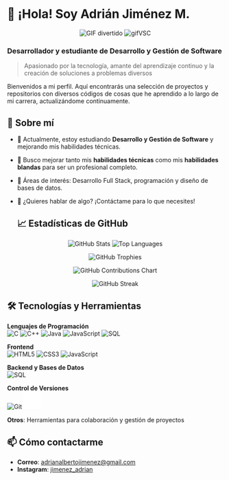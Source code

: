 # 👋 ¡Hola! Soy Adrián Jiménez M.

<p align="center">
<img src="https://media0.giphy.com/media/v1.Y2lkPTc5MGI3NjExZXluNGE5cWJ6dWltenpkaG96aWZlcjYzNTZoYzk0cnAzemllaTV1dyZlcD12MV9pbnRlcm5hbF9naWZfYnlfaWQmY3Q9Zw/du3J3cXyzhj75IOgvA/giphy.webp" width="300" alt="GIF divertido"/>
<img src="https://media3.giphy.com/media/v1.Y2lkPTc5MGI3NjExa3ZmejZveWFqZjZ5NTluajN3ajc3Nm41cHR1cTI5OGZpanQxYmRjZCZlcD12MV9pbnRlcm5hbF9naWZfYnlfaWQmY3Q9Zw/SS8CV2rQdlYNLtBCiF/giphy.webp" width="300" alt="gifVSC" />
</p>



### Desarrollador y estudiante de Desarrollo y Gestión de Software
> Apasionado por la tecnología, amante del aprendizaje continuo y la creación de soluciones a problemas diversos

Bienvenidos a mi perfil. Aquí encontrarás una selección de proyectos y repositorios con diversos códigos de cosas que he aprendido a lo largo de mi carrera, actualizándome continuamente.

## 🚀 Sobre mí

- 🌱 Actualmente, estoy estudiando **Desarrollo y Gestión de Software** y mejorando mis habilidades técnicas.
- 💼 Busco mejorar tanto mis **habilidades técnicas** como mis **habilidades blandas** para ser un profesional completo.
- 🎯 Áreas de interés: Desarrollo Full Stack, programación y diseño de bases de datos.
- 💬 ¿Quieres hablar de algo? ¡Contáctame para lo que necesites!

  ## 📈 Estadísticas de GitHub

<p align="center">
 <img src="https://github-readme-stats.vercel.app/api?username=Hunter2801a&show_icons=true&theme=radical&cache_seconds=1600" alt="GitHub Stats" />
<img src="https://github-readme-stats.vercel.app/api/top-langs/?username=Hunter2801a&layout=compact&theme=radical&cache_seconds=1600" alt="Top Languages" />
</p>

<div align="center">

![GitHub Trophies](https://github-profile-trophy.vercel.app/?username=Hunter2801a&theme=radical)

![GitHub Contributions Chart](https://ghchart.rshah.org/Hunter2801a)

![GitHub Streak](https://github-readme-streak-stats.herokuapp.com/?user=Hunter2801a&theme=radical&cache_seconds=30)


</div>


## 🛠️ Tecnologías y Herramientas

**Lenguajes de Programación**  
<img src="https://cdn.jsdelivr.net/gh/devicons/devicon/icons/c/c-original.svg" width="40" height="40" alt="C"/> 
<img src="https://cdn.jsdelivr.net/gh/devicons/devicon/icons/cplusplus/cplusplus-original.svg" width="40" height="40" alt="C++"/>
<img src="https://cdn.jsdelivr.net/gh/devicons/devicon/icons/java/java-original.svg" width="40" height="40" alt="Java"/>
<img src="https://cdn.jsdelivr.net/gh/devicons/devicon/icons/javascript/javascript-original.svg" width="40" height="40" alt="JavaScript"/>
<img src="https://cdn.jsdelivr.net/gh/devicons/devicon/icons/mysql/mysql-original.svg" width="40" height="40" alt="SQL"/>

**Frontend**  
<img src="https://cdn.jsdelivr.net/gh/devicons/devicon/icons/html5/html5-original.svg" width="40" height="40" alt="HTML5"/>
<img src="https://cdn.jsdelivr.net/gh/devicons/devicon/icons/css3/css3-original.svg" width="40" height="40" alt="CSS3"/>
<img src="https://cdn.jsdelivr.net/gh/devicons/devicon/icons/javascript/javascript-original.svg" width="40" height="40" alt="JavaScript"/>

**Backend y Bases de Datos**  
<img src="https://cdn.jsdelivr.net/gh/devicons/devicon/icons/mysql/mysql-original.svg" width="40" height="40" alt="SQL"/>

**Control de Versiones**  
<img src="https://cdn.jsdelivr.net/gh/devicons/devicon/icons/git/git-original.svg" width="40" height="40" alt="Git"/>
<img src="github-brands-solid.svg" alt="GitHub Logo" width="40" height="40">


                 
**Otros**: Herramientas para colaboración y gestión de proyectos

## 📫 Cómo contactarme

- **Correo**: [adrianalbertojimenez@gmail.com](mailto:adrianalbertojimenez@gmail.com)
- **Instagram**: [jimenez_adrian](https://www.instagram.com/jimenez_adrian/)


